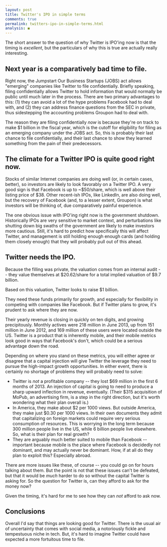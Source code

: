 ```yaml
---
layout: post
title: Twitter's IPO in simple terms
comments: true
permalink: twitters-ipo-in-simple-terms.html
analysis: ◼
---
```



The short answer to the question of why Twitter is IPO'ing now is that the timing is *excellent*, but the particulars of why this is true are actually really interesting.

## Next year is a comparatively bad time to file.
Right now, the Jumpstart Our Business Startups (JOBS) act allows "emerging" companies like Twitter to file confidentially. Briefly speaking, filing confidentially allows Twitter to hold information that would normally be public until much later in the process. There are two primary advantages to this: (1) they can avoid a lot of the hype problems Facebook had to deal with, and (2) they can address finance questions from the SEC in private, thus sidestepping the accounting problems Groupon had to deal with.

The reason they are filing confidentially *now* is because they're on track to make $1 billion in the fiscal year, which is the cutoff for eligibility for filing as an emerging company under the JOBS act. So, this is probably their last chance to file confidentially, and their last chance to show they learned something from the pain of their predecessors.

## The climate for a Twitter IPO is quite good right now.
Stocks of similar Internet companies are doing well (or, in certain cases, better), so investors are likely to look favorably on a Twitter IPO. A very good sign is that Facebook is up to ~$50/share, which is well above their listing price of $38. Other recent-ish IPOs, like LinkedIn, are also doing well, but the recovery of Facebook (and, to a lesser extent, Groupon) is what investors will be thinking of, due comparatively painful experience.

The one obvious issue with IPO'ing right now is the government shutdown. Historically IPOs are very sensitive to market context, and perturbations like shutting down big swaths of the government are likely to make investors more cautious. Still, it's hard to predict how specifically this will affect Twitter, and management is still holding enough enough cards (and holding them closely enough) that they will probably pull out of this ahead.

## Twitter needs the IPO.
Because the filling was private, the valuation comes from an internal audit -- they value themselves at $20.62/share for a total implied valuation of $9.7 billion.

Based on this valuation, Twitter looks to raise $1 billion.

They need these funds primarily for growth, and especially for flexibility in competing with companies like Facebook. But if Twitter plans to grow, it's prudent to ask where they are now.

Their yearly revenue is closing in quickly on ten digits, and growing precipitously. Monthly actives were 218 million in June 2013, up from 151 million in June 2012, and 169 million of these users were located outside the US. Twitter is a product that is inherently mobile, and their mobile metrics look good in ways that Facebook's don't, which could be a serious advantage down the road.

Depending on where you stand on these metrics, you will either agree or disagree that a capital injection will give Twitter the leverage they need to pursue the high-impact growth opportunities. In either event, there is certainly no shortage of problems they will probably need to solve:

* Twitter is *not* a profitable company -- they lost $69 million in the first 6 months of 2013. An injection of capital is going to need to produce a sharp upward inflection in revenue, eventually. (Their $315 acquisition of MoPub, an advertising firm, is a step in the right direction, but it's worth wondering what their plan overall is.)
* In America, they make about $2 per 1000 views. But outside America, they make just $0.30 per 1000 views. In their own documents they admit that capitalizing on foreign markets could require very serious consumption of resources. This is worrying in the long term because 300 million people live in the US, while 6 billion people live elsewhere. So, what is their plan for real growth?
* They are arguably much better suited to mobile than Facebook -- important because mobile is the place where Facebook is decidedly not dominant, and may actually never be dominant. How, if at all do they plan to exploit this? Especially abroad.

There are more issues like these, of course -- you could go on for hours talking about them. But the point is not that these issues can't be defeated, but that it would be *much* harder to do so without the capital Twitter is asking for. So the question for Twitter is, can they afford to ask for the money now?

Given the timing, it's hard for me to see how they can *not* afford to ask now.


## Conclusions
Overall I'd say that things are looking good for Twitter. There is the usual air of uncertainty that comes with social media, a notoriously fickle and tempestuous niche in tech. But, it's hard to imagine Twitter could have expected a more fortuitous time to file.
